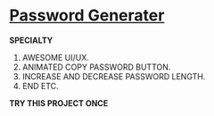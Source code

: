  # [Password Generater](https://arshadkhan615.github.io/password-generater/)

**SPECIALTY**

1. AWESOME UI/UX. 
2. ANIMATED COPY PASSWORD BUTTON.  
3. INCREASE AND DECREASE PASSWORD LENGTH.
5. END ETC.

**TRY THIS PROJECT ONCE**
